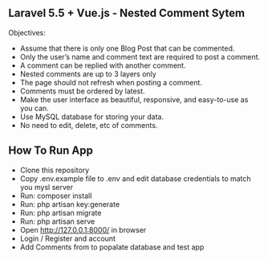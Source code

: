 
## Laravel 5.5 + Vue.js - Nested Comment Sytem

Objectives:
- Assume that there is only one Blog Post that can be commented.
- Only the user’s name and comment text are required to post a comment.
- A comment can be replied with another comment.
- Nested comments are up to 3 layers only
- The page should not refresh when posting a comment.
- Comments must be ordered by latest.
- Make the user interface as beautiful, responsive, and easy-to-use as you can.
- Use MySQL database for storing your data.
- No need to edit, delete, etc of comments.

## How To Run App

- Clone this repository
- Copy .env.example file to .env and edit database credentials to match you mysl server
- Run: composer install
- Run: php artisan key:generate
- Run: php artisan migrate
- Run: php artisan serve
- Open http://127.0.0.1:8000/ in browser
- Login / Register and account
- Add Comments from to popalate database and test app
